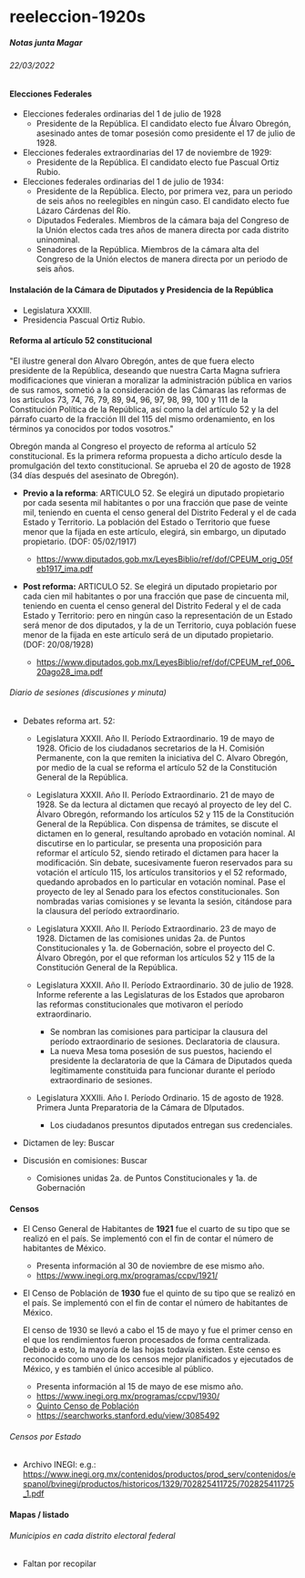# reeleccion-1920s

##### Notas junta Magar

###### 22/03/2022

#### Elecciones Federales

- Elecciones federales ordinarias del 1 de julio de 1928
  - Presidente de la República.  El candidato electo fue Álvaro Obregón, asesinado antes de tomar posesión como presidente el 17 de julio de 1928.
- Elecciones federales extraordinarias del 17 de noviembre de 1929:
  - Presidente de la República.  El candidato electo fue Pascual Ortiz Rubio.
- Elecciones federales ordinarias del 1 de julio de 1934:
  - Presidente de la República. Electo, por primera vez, para un periodo de seis años no reelegibles en ningún caso. El candidato electo fue Lázaro Cárdenas del Río.
  - Diputados Federales. Miembros de la cámara baja del Congreso de la Unión electos cada tres años de manera directa por cada distrito uninominal.
  - Senadores de la República. Miembros de la cámara alta del Congreso de la Unión  electos de manera directa por un periodo de seis años.

#### Instalación de la Cámara de Diputados y Presidencia de la República

- Legislatura XXXIII.
- Presidencia Pascual Ortiz Rubio.

#### Reforma al artículo 52 constitucional

"El ilustre general don Alvaro Obregón, antes de que fuera electo presidente de la República, deseando que nuestra Carta Magna sufriera modificaciones que vinieran a moralizar la administración pública en varios de sus ramos, sometió a la consideración de las Cámaras las reformas de los artículos 73, 74, 76, 79, 89, 94, 96, 97, 98, 99, 100 y 111 de la Constitución Política de la República, así como la del artículo 52 y la del párrafo cuarto de la fracción III del 115 del mismo ordenamiento, en los términos ya conocidos por todos vosotros."

Obregón manda al Congreso el proyecto de reforma al artículo 52 constitucional. Es la primera reforma propuesta a dicho artículo desde la promulgación del texto constitucional. Se aprueba el 20 de agosto de 1928 (34 días después del asesinato de Obregón).

- **Previo a la reforma**: ARTICULO 52. Se elegirá un diputado propietario por cada sesenta mil habitantes o por una fracción que pase de veinte mil, teniendo en cuenta el censo general del Distrito Federal y el de cada Estado y Territorio. La población del Estado o Territorio que fuese menor que la fijada en este artículo, elegirá, sin embargo, un diputado propietario. (DOF: 05/02/1917)
  - https://www.diputados.gob.mx/LeyesBiblio/ref/dof/CPEUM_orig_05feb1917_ima.pdf

- **Post reforma:** ARTICULO 52. Se elegirá un diputado propietario por cada cien mil habitantes o por una fracción que pase de cincuenta mil, teniendo en cuenta el censo general del Distrito Federal y el de cada Estado y Territorio: pero en ningún caso la representación de un Estado será menor de dos diputados, y la de un Territorio, cuya población fuese menor de la fijada en este artículo será de un diputado propietario. (DOF: 20/08/1928)
  - https://www.diputados.gob.mx/LeyesBiblio/ref/dof/CPEUM_ref_006_20ago28_ima.pdf

###### Diario de sesiones (discusiones y minuta)

- Debates reforma art. 52:
  - Legislatura XXXII. Año II. Período Extraordinario. 19 de mayo de 1928. Oficio de los ciudadanos secretarios de la H. Comisión Permanente, con la que remiten la iniciativa del C. Alvaro Obregón, por medio de la cual se reforma el artículo 52 de la Constitución General de la República.
  - Legislatura XXXII. Año II. Período Extraordinario. 21 de mayo de 1928. Se da lectura al dictamen que recayó al proyecto de ley del C. Álvaro Obregón, reformando los artículos 52 y 115 de la Constitución General de la República. Con dispensa de trámites, se discute el dictamen en lo general, resultando aprobado en votación nominal. Al discutirse en lo particular, se presenta una proposición para reformar el artículo 52, siendo retirado el dictamen para hacer la modificación. Sin debate, sucesivamente fueron reservados para su votación el artículo 115, los artículos transitorios y el 52 reformado, quedando aprobados en lo particular en votación nominal. Pase el proyecto de ley al Senado para los efectos constitucionales. Son nombradas varias comisiones y se levanta la sesión, citándose para la clausura del período extraordinario.
  - Legislatura XXXII. Año II. Período Extraordinario. 23 de mayo de 1928. Dictamen de las comisiones unidas 2a. de Puntos Constitucionales y 1a. de Gobernación, sobre el proyecto del C. Álvaro Obregón, por el que reforman los artículos 52 y 115 de la Constitución General de la República.
  - Legislatura XXXII. Año II. Período Extraordinario. 30 de julio de 1928.  Informe referente a las Legislaturas de los Estados que aprobaron las reformas constitucionales que motivaron el período extraordinario.
    - Se nombran las comisiones para participar la clausura del período extraordinario de sesiones. Declaratoria de clausura.
    - La nueva Mesa toma posesión de sus puestos, haciendo el presidente la declaratoria de que la Cámara de Diputados queda legítimamente constituida para funcionar durante el período extraordinario de sesiones.

  - Legislatura XXXIIi. Año I. Período Ordinario. 15 de agosto de 1928. Primera Junta Preparatoria de la Cámara de DIputados.
    - Los ciudadanos presuntos diputados entregan sus credenciales.

- Dictamen de ley: Buscar
- Discusión en comisiones: Buscar
  - Comisiones unidas 2a. de Puntos Constitucionales y 1a. de Gobernación


#### Censos

- El Censo General de Habitantes de **1921** fue el cuarto de su tipo que se realizó en el país. Se implementó con el fin de contar el número de habitantes de México.

  - Presenta información al 30 de noviembre de ese mismo año.
  - https://www.inegi.org.mx/programas/ccpv/1921/

- El Censo de Población de **1930** fue el quinto de su tipo que se realizó en el país. Se implementó con el fin de contar el número de habitantes de México. 

  El censo de 1930 se llevó a cabo el 15 de mayo y fue el primer censo en el que los rendimientos fueron procesados de forma centralizada. Debido a esto, la mayoría de las hojas todavía existen. Este censo es reconocido como uno de los censos mejor planificados y ejecutados de México, y es también el único accesible al público.

  - Presenta información al 15 de mayo de ese mismo año.
  - https://www.inegi.org.mx/programas/ccpv/1930/
  - [Quinto Censo de Población](https://dataspace.princeton.edu/bitstream/88435/dsp01gh93gz57k/1/DspaceMexicocensus1930.pdf)
  - https://searchworks.stanford.edu/view/3085492

###### Censos por Estado

- Archivo INEGI: e.g.: https://www.inegi.org.mx/contenidos/productos/prod_serv/contenidos/espanol/bvinegi/productos/historicos/1329/702825411725/702825411725_1.pdf

#### Mapas / listado

###### Municipios en cada distrito electoral federal

- Faltan por recopilar